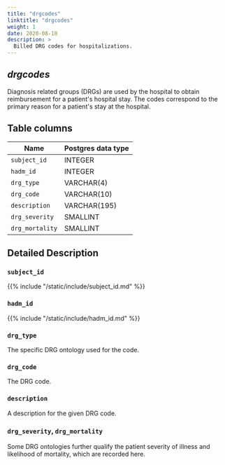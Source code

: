 ```yaml
---
title: "drgcodes"
linktitle: "drgcodes"
weight: 1
date: 2020-08-10
description: >
  Billed DRG codes for hospitalizations.
---
```


## *drgcodes*

Diagnosis related groups (DRGs) are used by the hospital to obtain reimbursement for a patient's hospital stay.
The codes correspond to the primary reason for a patient's stay at the hospital.

<!--

# Important considerations

-->

## Table columns

Name | Postgres data type
---- | ----
`subject_id` | INTEGER
`hadm_id` | INTEGER
`drg_type` | VARCHAR(4)
`drg_code` | VARCHAR(10)
`description` | VARCHAR(195)
`drg_severity` | SMALLINT
`drg_mortality` | SMALLINT

## Detailed Description

### `subject_id`

{{% include "/static/include/subject_id.md" %}}

### `hadm_id`

{{% include "/static/include/hadm_id.md" %}}

### `drg_type`

The specific DRG ontology used for the code.

### `drg_code`

The DRG code.

### `description`

A description for the given DRG code.

### `drg_severity`, `drg_mortality`

Some DRG ontologies further qualify the patient severity of illness and likelihood of mortality, which are recorded here.